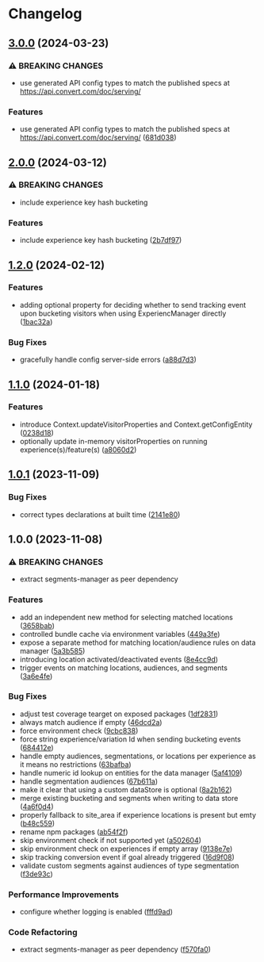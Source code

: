 # Changelog

## [3.0.0](https://github.com/convertcom/javascript-sdk/compare/js-sdk-data-v2.0.0...js-sdk-data-v3.0.0) (2024-03-23)


### ⚠ BREAKING CHANGES

* use generated API config types to match the published specs at https://api.convert.com/doc/serving/

### Features

* use generated API config types to match the published specs at https://api.convert.com/doc/serving/ ([681d038](https://github.com/convertcom/javascript-sdk/commit/681d03845c2d36e303930865275677e8a37faa15))

## [2.0.0](https://github.com/convertcom/javascript-sdk/compare/js-sdk-data-v1.2.0...js-sdk-data-v2.0.0) (2024-03-12)


### ⚠ BREAKING CHANGES

* include experience key hash bucketing

### Features

* include experience key hash bucketing ([2b7df97](https://github.com/convertcom/javascript-sdk/commit/2b7df976506666b9ef251563008c18a5a00ed7ff))

## [1.2.0](https://github.com/convertcom/javascript-sdk/compare/js-sdk-data-v1.1.0...js-sdk-data-v1.2.0) (2024-02-12)


### Features

* adding optional property for deciding whether to send tracking  event upon bucketing visitors when using ExperiencManager directly ([1bac32a](https://github.com/convertcom/javascript-sdk/commit/1bac32a2c38f15f47b4009aabec5a381c443ded9))


### Bug Fixes

* gracefully handle config server-side errors ([a88d7d3](https://github.com/convertcom/javascript-sdk/commit/a88d7d395d98c850b6af002237d3128f97cad89a))

## [1.1.0](https://github.com/convertcom/javascript-sdk/compare/js-sdk-data-v1.0.1...js-sdk-data-v1.1.0) (2024-01-18)


### Features

* introduce Context.updateVisitorProperties and Context.getConfigEntity ([0238d18](https://github.com/convertcom/javascript-sdk/commit/0238d18afa1699261c1acc30514931937dd430a1))
* optionally update in-memory visitorProperties on running experience(s)/feature(s) ([a8060d2](https://github.com/convertcom/javascript-sdk/commit/a8060d27b66d7aeb160b5cee740e6e716afcb688))

## [1.0.1](https://github.com/convertcom/javascript-sdk/compare/js-sdk-data-v1.0.0...js-sdk-data-v1.0.1) (2023-11-09)


### Bug Fixes

* correct types declarations at built time ([2141e80](https://github.com/convertcom/javascript-sdk/commit/2141e800049f9bcbf4641444b763443f196de146))

## 1.0.0 (2023-11-08)


### ⚠ BREAKING CHANGES

* extract segments-manager as peer dependency

### Features

* add an independent new method for selecting matched locations ([3658bab](https://github.com/convertcom/javascript-sdk/commit/3658bab12960337a3c5fddd4b5e368b2d2736b5d))
* controlled bundle cache via environment variables ([449a3fe](https://github.com/convertcom/javascript-sdk/commit/449a3fe6a80f8cbaa2acf6aceb6c6b73eea387d3))
* expose a separate method for matching location/audience rules on data manager ([5a3b585](https://github.com/convertcom/javascript-sdk/commit/5a3b5850c68222f52c7624d14a5fd388982fab4c))
* introducing location activated/deactivated events ([8e4cc9d](https://github.com/convertcom/javascript-sdk/commit/8e4cc9dfaeea545ee7480062d911a59fbfd3ada4))
* trigger events on matching locations, audiences, and segments ([3a6e4fe](https://github.com/convertcom/javascript-sdk/commit/3a6e4fe84a91073ba58d149e5609c8bac15ad085))


### Bug Fixes

* adjust test coverage tearget on exposed packages ([1df2831](https://github.com/convertcom/javascript-sdk/commit/1df2831bdd61cf89c6d1d7f52010b8b878a1e1e5))
* always match audience if empty ([46dcd2a](https://github.com/convertcom/javascript-sdk/commit/46dcd2a38ecf84812c4167e222bdbd722908631c))
* force environment check ([9cbc838](https://github.com/convertcom/javascript-sdk/commit/9cbc8388e7023c223f5be0a3f289647009292096))
* force string experience/variation Id when sending bucketing events ([684412e](https://github.com/convertcom/javascript-sdk/commit/684412e70a32804ddfb02195405350623259054d))
* handle empty audiences, segmentations, or locations per experience as it means no restrictions ([63bafba](https://github.com/convertcom/javascript-sdk/commit/63bafba34f2a3419c0456e046b22bd5771fadfbb))
* handle numeric id lookup on entities for the data manager ([5af4109](https://github.com/convertcom/javascript-sdk/commit/5af4109639b0881aeea566c20cf78fb2cf4375c9))
* handle segmentation audiences ([67b611a](https://github.com/convertcom/javascript-sdk/commit/67b611ae3820e82fb334c37e21e5d1a79ba113a3))
* make it clear that using a custom dataStore is optional ([8a2b162](https://github.com/convertcom/javascript-sdk/commit/8a2b16232d715831c28fc7cde0ba1b592573960a))
* merge existing bucketing and segments when writing to data store ([4a6f0d4](https://github.com/convertcom/javascript-sdk/commit/4a6f0d458e6192028b027df6560726062d6b8562))
* properly fallback to site_area if experience locations is present but emty ([b48c559](https://github.com/convertcom/javascript-sdk/commit/b48c55944a778857813c6fa44e163bbeabf70d2a))
* rename npm packages ([ab54f2f](https://github.com/convertcom/javascript-sdk/commit/ab54f2ff6da4bb11caf28136117d871b48b262ef))
* skip environment check if not supported yet ([a502604](https://github.com/convertcom/javascript-sdk/commit/a5026041d85dcb5174a494bdab0d9b81af3d13ed))
* skip environment check on experiences if empty array ([9138e7e](https://github.com/convertcom/javascript-sdk/commit/9138e7e2bb8f00a79bc210654ab6839914637590))
* skip tracking conversion event if goal already triggered ([16d9f08](https://github.com/convertcom/javascript-sdk/commit/16d9f08eae67923c3ae181e8d0c61ff0ad47acec))
* validate custom segments against audiences of type segmentation ([f3de93c](https://github.com/convertcom/javascript-sdk/commit/f3de93c3602cf712a1a63accca09bc863801f76f))


### Performance Improvements

* configure whether logging is enabled ([fffd9ad](https://github.com/convertcom/javascript-sdk/commit/fffd9ade05178bf5b42d11f1b0c462f94dae59c9))


### Code Refactoring

* extract segments-manager as peer dependency ([f570fa0](https://github.com/convertcom/javascript-sdk/commit/f570fa009b6a5f6de5cd728ab102db96f45ba0c8))
